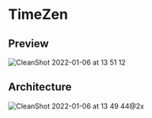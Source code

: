 # TimeZen
## Preview
![CleanShot 2022-01-06 at 13 51 12](https://user-images.githubusercontent.com/34932547/148457309-1f04c61b-67df-4d32-9864-496c43008074.gif)


## Architecture
![CleanShot 2022-01-06 at 13 49 44@2x](https://user-images.githubusercontent.com/34932547/148456990-68db003e-76ae-4dab-bc41-de730e4a2083.jpg)
